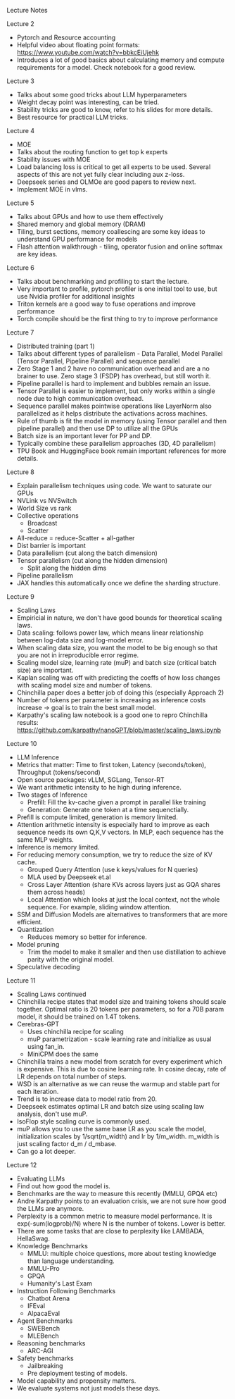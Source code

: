 
Lecture Notes

Lecture 2
- Pytorch and Resource accounting
- Helpful video about floating point formats: https://www.youtube.com/watch?v=bbkcEiUjehk
- Introduces a lot of good basics about calculating memory and compute requirements for a model. Check notebook for a good review.

Lecture 3
- Talks about some good tricks about LLM hyperparameters
- Weight decay point was interesting, can be tried.
- Stability tricks are good to know, refer to his slides for more details.
- Best resource for practical LLM tricks.

Lecture 4
- MOE
- Talks about the routing function to get top k experts
- Stability issues with MOE
- Load balancing loss is critical to get all experts to be used. Several aspects of this are not yet fully clear including aux z-loss.
- Deepseek series and OLMOe are good papers to review next.
- Implement MOE in vlms.

Lecture 5
- Talks about GPUs and how to use them effectively
- Shared memory and global memory (DRAM)
- Tiling, burst sections, memory coallescing are some key ideas to understand GPU performance for models
- Flash attention walkthrough - tiling, operator fusion and online softmax are key ideas.

Lecture 6
- Talks about benchmarking and profiling to start the lecture.
- Very important to profile, pytorch profiler is one initial tool to use, but use Nvidia profiler for additional insights
- Triton kernels are a good way to fuse operations and improve performance
- Torch compile should be the first thing to try to improve performance

Lecture 7
- Distributed training (part 1)
- Talks about different types of parallelism - Data Parallel, Model Parallel (Tensor Parallel, Pipeline Parallel) and sequence parallel
- Zero Stage 1 and 2 have no communication overhead and are a no brainer to use. Zero stage 3 (FSDP) has overhead, but still worth it.
- Pipeline parallel is hard to implement and bubbles remain an issue.
- Tensor Parallel is easier to implement, but only works within a single node due to high communication overhead.
- Sequence parallel makes pointwise operations like LayerNorm also parallelized as it helps distribute the activations across machines.
- Rule of thumb is fit the model in memory (using Tensor parallel and then pipeline parallel) and then use DP to utilize all the GPUs
- Batch size is an important lever for PP and DP.
- Typically combine these parallelism approaches (3D, 4D parallelism)
- TPU Book and HuggingFace book remain important references for more details.

Lecture 8
- Explain parallelism techniques using code.
We want to saturate our GPUs
- NVLink vs NVSwitch
- World Size vs rank
- Collective operations
    - Broadcast
    - Scatter
- All-reduce = reduce-Scatter + all-gather
- Dist barrier is important
- Data parallelism (cut along the batch dimension)
- Tensor parallelism (cut along the hidden dimension)
    - Split along the hidden dims
- Pipeline parallelism
- JAX handles this automatically once we define the sharding structure.

Lecture 9
- Scaling Laws
- Empiricial in nature, we don't have good bounds for theoretical scaling laws.
- Data scaling: follows power law, which means linear relationship between log-data size and log-model error.
- When scaling data size, you want the model to be big enough so that you are not in irreproducible error regime.
- Scaling model size, learning rate (muP) and batch size (critical batch size) are important.
- Kaplan scaling was off with predicting the coeffs of how loss changes with scaling model size and number of tokens.
- Chinchilla paper does a better job of doing this (especially Approach 2)
- Number of tokens per parameter is increasing as inference costs increase -> goal is to train the best small model.
- Karpathy's scaling law notebook is a good one to repro Chinchilla results: https://github.com/karpathy/nanoGPT/blob/master/scaling_laws.ipynb

Lecture 10
- LLM Inference
- Metrics that matter: Time to first token, Latency (seconds/token), Throughput (tokens/second)
- Open source packages: vLLM, SGLang, Tensor-RT
- We want arithmetic intensity to he high during inference.
- Two stages of Inference
  - Prefill: Fill the kv-cache given a prompt in parallel like training
  - Generation: Generate one token at a time sequenctially.
- Prefill is compute limited, generation is memory limited.
- Attention arithmetic intensity is especially hard to improve as each sequence needs its own Q,K,V vectors. In MLP, each sequence has the same MLP weights.
- Inference is memory limited.
- For reducing memory consumption, we try to reduce the size of KV cache.
    - Grouped Query Attention (use k keys/values for N queries)
    - MLA used by Deepseek et.al
    - Cross Layer Attention (share KVs across layers just as GQA shares them across heads)
    - Local Attention which looks at just the local context, not the whole sequence. For example, sliding window attention.
- SSM and Diffusion Models are alternatives to transformers that are more efficient.
- Quantization
   - Reduces memory so better for inference.
- Model pruning
   - Trim the model to make it smaller and then use distillation to achieve parity with the original model.
- Speculative decoding

Lecture 11
- Scaling Laws continued
- Chinchilla recipe states that model size and training tokens should scale together. Optimal ratio is 20 tokens per parameters, so for a 70B param model, it should be trained on 1.4T tokens.
- Cerebras-GPT
  - Uses chinchilla recipe for scaling
  - muP parametrization - scale learning rate and initialize as usual using fan_in.
  - MiniCPM does the same
- Chinchilla trains a new model from scratch for every experiment which is expensive. This is due to cosine learning rate. In cosine decay, rate of LR depends on total number of steps.
- WSD is an alternative as we can reuse the warmup and stable part for each iteration.
- Trend is to increase data to model ratio from 20.
- Deepseek estimates optimal LR and batch size using scaling law analysis, don't use muP.
- IsoFlop style scaling curve is commonly used.
- muP allows you to use the same base LR as you scale the model, initialization scales by 1/sqrt(m_width) and lr by 1/m_width. m_width is just scaling factor d_m / d_mbase.
- Can go a lot deeper.

Lecture 12
- Evaluating LLMs
- Find out how good the model is.
- Benchmarks are the way to measure this recently (MMLU, GPQA etc)
- Andre Karpathy points to an evaluation crisis, we are not sure how good the LLMs are anymore.
- Perplexity is a common metric to measure model performance. It is exp(-sum(logprob)/N) where N is the number of tokens. Lower is better.
- There are some tasks that are close to perplexity like LAMBADA, HellaSwag.
- Knowledge Benchmarks
  - MMLU: multiple choice questions, more about testing knowledge than language understanding.
  - MMLU-Pro
  - GPQA
  - Humanity's Last Exam
- Instruction Following Benchmarks
  - Chatbot Arena
  - IFEval
  - AlpacaEval
- Agent Benchmarks
  - SWEBench
  - MLEBench
- Reasoning benchmarks
  - ARC-AGI
- Safety benchmarks
  - Jailbreaking
  - Pre deployment testing of models.
- Model capability and propensity matters.
- We evaluate systems not just models these days.
